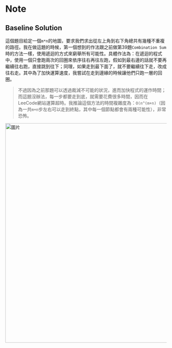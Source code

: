 # Note

## Baseline Solution

這個題目給定一個`m*n`的地圖，要求我們求出從左上角到右下角總共有幾種不重複的路徑。我在做這題的時候，第一個想到的作法跟之前做第39題`Combination Sum`時的方法一樣，使用遞迴的方式來窮舉所有可能性。具體作法為：在遞迴的程式中，使用一個只會跑兩次的回圈來依序往右再往左跑，假如到最右邊的話就不要再繼續往右跑，直接跳到往下；同理，如果走到最下面了，就不要繼續往下走，改成往右走。其中為了加快運算速度，我嘗試在走到邊緣的時候讓他們只跑一層的回圈。

> 不過因為之前那題可以透過裁減不可能的狀況，進而加快程式的運作時間；而這題沒辦法，每一步都要走到底，就需要花費很多時間，因而在LeeCode網站運算超時。我推論這個方法的時間複雜度為：`O(n^(m+n)`（因為一共`m+n`步左右可以走到終點，其中每一個節點都會有兩種可能性），非常恐怖。

<img width="685" alt="圖片" src="https://user-images.githubusercontent.com/55487740/155535199-72ddf5a0-d349-421b-8140-d70a9af5cfbf.png">
